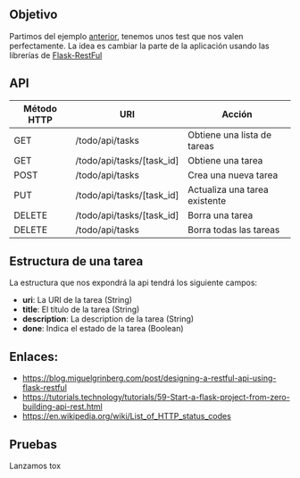 ## Objetivo

Partimos del ejemplo [anterior](01_todo_list), tenemos unos test que nos valen perfectamente. La idea es cambiar la parte de la aplicación usando las librerías de [Flask-RestFul](flask-restful.readthedocs.org/)

## API

| Método HTTP | URI                       | Acción                        |
|-------------|---------------------------|-------------------------------|
|     GET     | /todo/api/tasks           | Obtiene una lista de tareas   |
|     GET     | /todo/api/tasks/[task_id] | Obtiene una tarea             |
|    POST     | /todo/api/tasks           | Crea una nueva tarea          | 
|     PUT     | /todo/api/tasks/[task_id] | Actualiza una tarea existente | 
|   DELETE    | /todo/api/tasks/[task_id] | Borra una tarea               |
|   DELETE    | /todo/api/tasks           | Borra todas las tareas        |

## Estructura de una tarea

La estructura que nos expondrá la api tendrá los siguiente campos:

* **uri**: La URI de la tarea (String)
* **title**: El título de la tarea (String)
* **description**: La description de la tarea (String)
* **done**: Indica el estado de la tarea (Boolean)

## Enlaces:

 * https://blog.miguelgrinberg.com/post/designing-a-restful-api-using-flask-restful
 * https://tutorials.technology/tutorials/59-Start-a-flask-project-from-zero-building-api-rest.html
 * https://en.wikipedia.org/wiki/List_of_HTTP_status_codes

## Pruebas

Lanzamos tox
